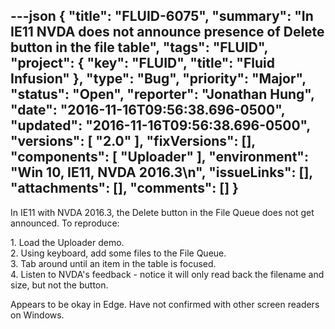 ---json
{
  "title": "FLUID-6075",
  "summary": "In IE11 NVDA does not announce presence of Delete button in the file table",
  "tags": "FLUID",
  "project": {
    "key": "FLUID",
    "title": "Fluid Infusion"
  },
  "type": "Bug",
  "priority": "Major",
  "status": "Open",
  "reporter": "Jonathan Hung",
  "date": "2016-11-16T09:56:38.696-0500",
  "updated": "2016-11-16T09:56:38.696-0500",
  "versions": [
    "2.0"
  ],
  "fixVersions": [],
  "components": [
    "Uploader"
  ],
  "environment": "Win 10, IE11, NVDA 2016.3\n",
  "issueLinks": [],
  "attachments": [],
  "comments": []
}
---
In IE11 with NVDA 2016.3, the Delete button in the File Queue does not get announced. To reproduce:

1\. Load the Uploader demo.\
2\. Using keyboard, add some files to the File Queue.\
3\. Tab around until an item in the table is focused.\
4\. Listen to NVDA's feedback - notice it will only read back the filename and size, but not the button.

Appears to be okay in Edge. Have not confirmed with other screen readers on Windows.

        